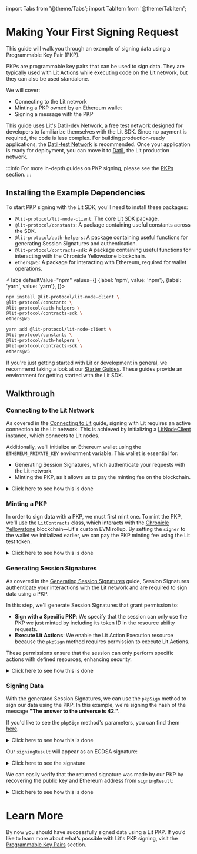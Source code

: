 import Tabs from '@theme/Tabs'; import TabItem from '@theme/TabItem';

# Making Your First Signing Request

This guide will walk you through an example of signing data using a Programmable Key Pair (PKP).

PKPs are programmable key pairs that can be used to sign data. They are typically used with [Lit Actions](../../sdk/serverless-signing/overview) while executing code on the Lit network, but they can also be used standalone.

We will cover:

- Connecting to the Lit network
- Minting a PKP owned by an Ethereum wallet
- Signing a message with the PKP

This guide uses Lit's [Datil-dev Network](../../connecting-to-a-lit-network/testnets#datil-test), a free test network designed for developers to familiarize themselves with the Lit SDK. Since no payment is required, the code is less complex. For building production-ready applications, the [Datil-test Network](../../connecting-to-a-lit-network/testnets#datil-test) is recommended. Once your application is ready for deployment, you can move it to [Datil](../../connecting-to-a-lit-network/mainnets#datil), the Lit production network.

:::info
For more in-depth guides on PKP signing, please see the [PKPs](../../user-wallets/pkps/overview) section.
:::

## Installing the Example Dependencies

To start PKP signing with the Lit SDK, you'll need to install these packages:

- `@lit-protocol/lit-node-client`: The core Lit SDK package.
- `@lit-protocol/constants`: A package containing useful constants across the SDK.
- `@lit-protocol/auth-helpers`: A package containing useful functions for generating Session Signatures and authentication.
- `@lit-protocol/contracts-sdk`: A package containing useful functions for interacting with the Chronicle Yellowstone blockchain.
- `ethers@v5`: A package for interacting with Ethereum, required for wallet operations.

<Tabs
defaultValue="npm"
values={[
{label: 'npm', value: 'npm'},
{label: 'yarn', value: 'yarn'},
]}>
<TabItem value="npm">

```bash
npm install @lit-protocol/lit-node-client \
@lit-protocol/constants \
@lit-protocol/auth-helpers \
@lit-protocol/contracts-sdk \
ethers@v5
```

</TabItem>

<TabItem value="yarn">

```bash
yarn add @lit-protocol/lit-node-client \
@lit-protocol/constants \
@lit-protocol/auth-helpers \
@lit-protocol/contracts-sdk \
ethers@v5
```

</TabItem>
</Tabs>

If you're just getting started with Lit or development in general, we recommend taking a look at our [Starter Guides](https://github.com/LIT-Protocol/developer-guides-code/tree/master/starter-guides). These guides provide an environment for getting started with the Lit SDK.

## Walkthrough

### Connecting to the Lit Network

As covered in the [Connecting to Lit](./connecting-to-lit) guide, signing with Lit requires an active connection to the Lit network. This is achieved by initializing a [LitNodeClient](./connecting-to-lit) instance, which connects to Lit nodes.

Additionally, we'll initialize an Ethereum wallet using the `ETHEREUM_PRIVATE_KEY` environment variable. This wallet is essential for:

- Generating Session Signatures, which authenticate your requests with the Lit network.
- Minting the PKP, as it allows us to pay the minting fee on the blockchain.

<details>
<summary>Click here to see how this is done</summary>
<p>

```ts
import { LitNodeClient } from "@lit-protocol/lit-node-client";
import { LIT_NETWORK, LIT_RPC } from "@lit-protocol/constants";
import * as ethers from "ethers";

const litNodeClient = new LitNodeClient({
  litNetwork: LIT_NETWORK.DatilDev,
  debug: false
});
await litNodeClient.connect();

const ethersWallet = new ethers.Wallet(
  process.env.ETHEREUM_PRIVATE_KEY!, // Replace with your private key
  new ethers.providers.JsonRpcProvider(LIT_RPC.CHRONICLE_YELLOWSTONE)
);
```

</p>
</details>

### Minting a PKP

In order to sign data with a PKP, we must first mint one. To mint the PKP, we'll use the `LitContracts` class, which interacts with the [Chronicle Yellowstone](../../connecting-to-a-lit-network/lit-blockchains/chronicle-yellowstone) blockchain—Lit's custom EVM rollup. By setting the `signer` to the wallet we initialized earlier, we can pay the PKP minting fee using the Lit test token.

<details>
<summary>Click here to see how this is done</summary>
<p>

```ts
import { LitContracts } from "@lit-protocol/contracts-sdk";

const litContracts = new LitContracts({
    signer: ethersWallet,
    network: LIT_NETWORK.DatilDev,
    debug: false
});
await litContracts.connect();

const pkpInfo = (await litContracts.pkpNftContractUtils.write.mint()).pkp;
```

</p>
</details>

### Generating Session Signatures

As covered in the [Generating Session Signatures](./generating-session-sigs) guide, Session Signatures authenticate your interactions with the Lit network and are required to sign data using a PKP.

In this step, we'll generate Session Signatures that grant permission to:

- **Sign with a Specific PKP**: We specify that the session can only use the PKP we just minted by including its token ID in the resource ability requests.
- **Execute Lit Actions**: We enable the Lit Action Execution resource because the `pkpSign` method requires permission to execute Lit Actions.

These permissions ensure that the session can only perform specific actions with defined resources, enhancing security.

<details>
<summary>Click here to see how this is done</summary>
<p>

```ts
import { LIT_ABILITY } from "@lit-protocol/constants";
import {
  createSiweMessage,
  generateAuthSig,
  LitActionResource,
  LitPKPResource,
} from "@lit-protocol/auth-helpers";

const sessionSigs = await litNodeClient.getSessionSigs({
    chain: "ethereum",
    expiration: new Date(Date.now() + 1000 * 60 * 10).toISOString(), // 10 minutes
    resourceAbilityRequests: [
        {
            resource: new LitPKPResource(pkpInfo.tokenId),
            ability: LIT_ABILITY.PKPSigning,
        },
        {
          resource: new LitActionResource("*"),
          ability: LIT_ABILITY.LitActionExecution,
        },
    ],
    authNeededCallback: async ({
        uri,
        expiration,
        resourceAbilityRequests,
        }) => {
        const toSign = await createSiweMessage({
            uri,
            expiration,
            resources: resourceAbilityRequests,
            walletAddress: ethersWallet.address,
            nonce: await litNodeClient.getLatestBlockhash(),
            litNodeClient,
        });

        return await generateAuthSig({
            signer: ethersWallet,
            toSign,
        });
    },
});
```
</p>
</details>

### Signing Data

With the generated Session Signatures, we can use the `pkpSign` method to sign our data using the PKP. In this example, we're signing the hash of the message **"The answer to the universe is 42."**.

If you'd like to see the `pkpSign` method's parameters, you can find them [here](https://v7-api-doc-lit-js-sdk.vercel.app/classes/lit_node_client_src.LitNodeClientNodeJs.html#pkpSign).

<details>
<summary> Click here to see how this is done</summary>
<p>

```ts
const signingResult = await litNodeClient.pkpSign({
  pubKey: pkpInfo.publicKey,
  sessionSigs,
  toSign: ethers.utils.arrayify(
    ethers.utils.keccak256(
      ethers.utils.toUtf8Bytes("The answer to the universe is 42.")
    )
  ),
})
```

</p>
</details>

Our `signingResult` will appear as an ECDSA signature:

<details>
<summary> Click here to see the signature</summary>
<p>

```ts
{
  r: '2755ed0cc55452c5c1ba75cad13167c537a44a6cd0fdb9da3e48a05bf8de3c5d',
  s: '3458584d1524f9d52aef1ec97386f1914fcf948f2b63c8fd8406dec38be0744f',
  recid: 0,
  signature: '0x2755ed0cc55452c5c1ba75cad13167c537a44a6cd0fdb9da3e48a05bf8de3c5d3458584d1524f9d52aef1ec97386f1914fcf948f2b63c8fd8406dec38be0744f1b',
  publicKey: '045931A629B8C00995A86E3CE6880416EE082240BE6E7FD144648115E6FB9ECB525D4B6F6CADCB17D39F318828A66E71DA501C529478C090CD682876C2F4258D49',
  dataSigned: '760404FCE401CD30392E61B48DED0382A9987C18793093A52BA25E443B20F58A'
}
```
</p>
</details>

We can easily verify that the returned signature was made by our PKP by recovering the public key and Ethereum address from `signingResult`:

<details>
<summary> Click here to see how this is done</summary>
<p>

```ts
const encodedSig = ethers.utils.joinSignature({
  v: signingResult.recid,
  r: `0x${signingResult.r}`,
  s: `0x${signingResult.s}`,
});

const recoveredPubkey = ethers.utils.recoverPublicKey(
  `0x${signingResult.dataSigned}`,
  encodedSig
);
const recoveredAddress = ethers.utils.recoverAddress(
  `0x${signingResult.dataSigned}`,
  encodedSig
);

console.log(recoveredPubkey === pkpInfo.publicKey); // true
console.log(recoveredAddress === pkpInfo.ethAddress); // true
```

</p>
</details>

# Learn More

By now you should have successfully signed data using a Lit PKP. If you’d like to learn more about what’s possible with Lit's PKP signing, visit the [Programmable Key Pairs](../../user-wallets/pkps/overview) section.

<FeedbackComponent/>

